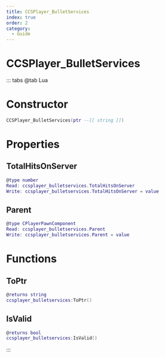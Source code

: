 ```yaml
---
title: CCSPlayer_BulletServices
index: true
order: 2
category:
  - Guide
---
```


# CCSPlayer_BulletServices

::: tabs
@tab Lua
# Constructor
```lua
CCSPlayer_BulletServices(ptr --[[ string ]])
```
# Properties
## TotalHitsOnServer 
```lua
@type number
Read: ccsplayer_bulletservices.TotalHitsOnServer
Write: ccsplayer_bulletservices.TotalHitsOnServer = value
```
## Parent 
```lua
@type CPlayerPawnComponent
Read: ccsplayer_bulletservices.Parent
Write: ccsplayer_bulletservices.Parent = value
```
# Functions
## ToPtr
```lua
@returns string
ccsplayer_bulletservices:ToPtr()
```
## IsValid
```lua
@returns bool
ccsplayer_bulletservices:IsValid()
```

:::